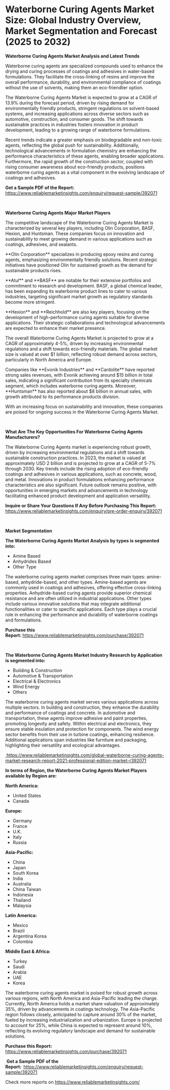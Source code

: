 <p><h1>Waterborne Curing Agents Market Size: Global Industry Overview, Market Segmentation and Forecast (2025 to 2032)</h1></p><p><strong>Waterborne Curing Agents Market Analysis and Latest Trends</strong></p>
<p><p>Waterborne curing agents are specialized compounds used to enhance the drying and curing processes of coatings and adhesives in water-based formulations. They facilitate the cross-linking of resins and improve the overall performance, durability, and environmental compliance of coatings without the use of solvents, making them an eco-friendlier option.</p><p>The Waterborne Curing Agents Market is expected to grow at a CAGR of 13.9% during the forecast period, driven by rising demand for environmentally friendly products, stringent regulations on solvent-based systems, and increasing applications across diverse sectors such as automotive, construction, and consumer goods. The shift towards sustainable practices in industries fosters innovation in product development, leading to a growing range of waterborne formulations.</p><p>Recent trends indicate a greater emphasis on biodegradable and non-toxic agents, reflecting the global push for sustainability. Additionally, technological advancements in formulation chemistry are enhancing the performance characteristics of these agents, enabling broader applications. Furthermore, the rapid growth of the construction sector, coupled with rising consumer awareness about eco-friendly products, positions waterborne curing agents as a vital component in the evolving landscape of coatings and adhesives.</p></p>
<p><strong>Get a Sample PDF of the Report:&nbsp;</strong> <a href="https://www.reliablemarketinsights.com/enquiry/request-sample/392071?utm_campaign=2106&utm_medium=2&utm_source=Github&utm_content=ia&utm_term=30012025&utm_id=waterborne-curing-agents">https://www.reliablemarketinsights.com/enquiry/request-sample/392071</a></p>
<p>&nbsp;</p>
<p><strong>Waterborne Curing Agents Major Market Players</strong></p>
<p><p>The competitive landscape of the Waterborne Curing Agents Market is characterized by several key players, including Olin Corporation, BASF, Hexion, and Huntsman. These companies focus on innovation and sustainability to meet growing demand in various applications such as coatings, adhesives, and sealants.</p><p>**Olin Corporation** specializes in producing epoxy resins and curing agents, emphasizing environmentally friendly solutions. Recent strategic initiatives have positioned Olin for sustained growth as the demand for sustainable products rises.</p><p>**Atul** and **BASF** are notable for their extensive portfolios and commitment to research and development. BASF, a global chemical leader, has been expanding its waterborne product lines to cater to various industries, targeting significant market growth as regulatory standards become more stringent.</p><p>**Hexion** and **Reichhold** are also key players, focusing on the development of high-performance curing agents suitable for diverse applications. Their strategic collaborations and technological advancements are expected to enhance their market presence.</p><p>The overall Waterborne Curing Agents Market is projected to grow at a CAGR of approximately 4-5%, driven by increasing environmental regulations and a shift towards eco-friendly materials. The global market size is valued at over $1 billion, reflecting robust demand across sectors, particularly in North America and Europe.</p><p>Companies like **Evonik Industries** and **Cardolite** have reported strong sales revenues, with Evonik achieving around $15 billion in total sales, indicating a significant contribution from its specialty chemicals segment, which includes waterborne curing agents. Moreover, **Huntsman** has also reported about $8 billion in annual sales, with growth attributed to its performance products division.</p><p>With an increasing focus on sustainability and innovation, these companies are poised for ongoing success in the Waterborne Curing Agents Market.</p></p>
<p>&nbsp;</p>
<p><strong>What Are The Key Opportunities For Waterborne Curing Agents Manufacturers?</strong></p>
<p><p>The Waterborne Curing Agents market is experiencing robust growth, driven by increasing environmental regulations and a shift towards sustainable construction practices. In 2023, the market is valued at approximately USD 2 billion and is projected to grow at a CAGR of 5-7% through 2030. Key trends include the rising adoption of eco-friendly coatings and adhesives in various applications, such as concrete, wood, and metal. Innovations in product formulations enhancing performance characteristics are also significant. Future outlook remains positive, with opportunities in emerging markets and advancements in technology facilitating enhanced product development and application versatility.</p></p>
<p><strong>Inquire or Share Your Questions If Any Before Purchasing This Report:</strong> <a href="https://www.reliablemarketinsights.com/enquiry/pre-order-enquiry/392071?utm_campaign=2106&utm_medium=2&utm_source=Github&utm_content=ia&utm_term=30012025&utm_id=waterborne-curing-agents">https://www.reliablemarketinsights.com/enquiry/pre-order-enquiry/392071</a></p>
<p>&nbsp;</p>
<p><strong>Market Segmentation</strong></p>
<p><strong>The Waterborne Curing Agents Market Analysis by types is segmented into:</strong></p>
<p><ul><li>Amine Based</li><li>Anhydrides Based</li><li>Other Type</li></ul></p>
<p><p>The waterborne curing agents market comprises three main types: amine-based, anhydride-based, and other types. Amine-based agents are commonly used in coatings and adhesives, offering effective cross-linking properties. Anhydride-based curing agents provide superior chemical resistance and are often utilized in industrial applications. Other types include various innovative solutions that may integrate additional functionalities or cater to specific applications. Each type plays a crucial role in enhancing the performance and durability of waterborne coatings and formulations.</p></p>
<p><strong>Purchase this Report:&nbsp;</strong><a href="https://www.reliablemarketinsights.com/purchase/392071?utm_campaign=2106&utm_medium=2&utm_source=Github&utm_content=ia&utm_term=30012025&utm_id=waterborne-curing-agents">https://www.reliablemarketinsights.com/purchase/392071</a></p>
<p>&nbsp;</p>
<p><strong>The Waterborne Curing Agents Market Industry Research by Application is segmented into:</strong></p>
<p><ul><li>Building & Construction</li><li>Automotive & Transportation</li><li>Electrical & Electronics</li><li>Wind Energy</li><li>Others</li></ul></p>
<p><p>The waterborne curing agents market serves various applications across multiple sectors. In building and construction, they enhance the durability and performance of coatings and concrete. In automotive and transportation, these agents improve adhesive and paint properties, promoting longevity and safety. Within electrical and electronics, they ensure stable insulation and protection for components. The wind energy sector benefits from their use in turbine coatings, enhancing resilience. Additional applications span industries like furniture and packaging, highlighting their versatility and ecological advantages.</p></p>
<p><a href="https://www.reliablemarketinsights.com/global-waterborne-curing-agents-market-research-report-2021-professional-edition-market-r392071?utm_campaign=2106&utm_medium=2&utm_source=Github&utm_content=ia&utm_term=30012025&utm_id=waterborne-curing-agents">&nbsp;https://www.reliablemarketinsights.com/global-waterborne-curing-agents-market-research-report-2021-professional-edition-market-r392071</a></p>
<p><strong>In terms of Region, the Waterborne Curing Agents Market Players available by Region are:</strong></p>
<p>
    <p> <strong> North America: </strong>
        <ul>
            <li>United States</li>
            <li>Canada</li>
        </ul>
        </p> 
    <p> <strong> Europe: </strong>
        <ul>
            <li>Germany</li>
            <li>France</li>
            <li>U.K.</li>
            <li>Italy</li>
            <li>Russia</li>
        </ul>
        </p> 
    <p> <strong> Asia-Pacific: </strong>
        <ul>
            <li>China</li>
            <li>Japan</li>
            <li>South Korea</li>
            <li>India</li>
            <li>Australia</li>
            <li>China Taiwan</li>
            <li>Indonesia</li>
            <li>Thailand</li>
            <li>Malaysia</li>
        </ul>
        </p> 
    <p> <strong> Latin America: </strong>
        <ul>
            <li>Mexico</li>
            <li>Brazil</li>
            <li>Argentina Korea</li>
            <li>Colombia</li>
        </ul>
        </p> 
    <p> <strong> Middle East & Africa: </strong>
        <ul>
            <li>Turkey</li>
            <li>Saudi</li>
            <li>Arabia</li>
            <li>UAE</li>
            <li>Korea</li>
        </ul>
    </p>
    </p>
<p><p>The waterborne curing agents market is poised for robust growth across various regions, with North America and Asia-Pacific leading the charge. Currently, North America holds a market share valuation of approximately 35%, driven by advancements in coatings technology. The Asia-Pacific region follows closely, anticipated to capture around 30% of the market, fueled by increasing industrialization and urbanization. Europe is projected to account for 25%, while China is expected to represent around 10%, reflecting its evolving regulatory landscape and demand for sustainable solutions.</p></p>
<p><strong>Purchase this Report: </strong><a href="https://www.reliablemarketinsights.com/purchase/392071?utm_campaign=2106&utm_medium=2&utm_source=Github&utm_content=ia&utm_term=30012025&utm_id=waterborne-curing-agents">https://www.reliablemarketinsights.com/purchase/392071</a></p>
<p>&nbsp;<strong>Get a Sample PDF of the Report:&nbsp;&nbsp;</strong><a href="https://www.reliablemarketinsights.com/enquiry/request-sample/392071?utm_campaign=2106&utm_medium=2&utm_source=Github&utm_content=ia&utm_term=30012025&utm_id=waterborne-curing-agents">https://www.reliablemarketinsights.com/enquiry/request-sample/392071</a></p>
<p><strong></strong></p>
<p>Check more reports on <a href="https://www.reliablemarketinsights.com/?utm_campaign=2106&utm_medium=2&utm_source=Github&utm_content=ia&utm_term=30012025&utm_id=waterborne-curing-agents">https://www.reliablemarketinsights.com/</a></p>